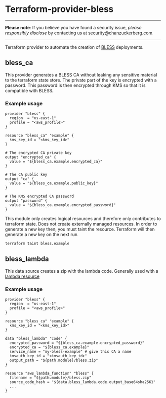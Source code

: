 # Terraform-provider-bless
----

**Please note**: If you believe you have found a security issue, _please responsibly disclose_ by contacting us at [security@chanzuckerberg.com](mailto:security@chanzuckerberg.com).

----

Terraform provider to automate the creation of [BLESS](https://github.com/Netflix/bless) deployments.


## bless_ca
This provider generates a BLESS CA without leaking any sensitive material to the terraform state store. The private part of the key is encrypted with a password. This password is then encrypted through KMS so that it is compatible with BLESS.

### Example usage

```hcl
provider "bless" {
  region  = "us-east-1"
  profile = "<aws_profile>"
}

resource "bless_ca" "example" {
  kms_key_id = "<kms_key_id>"
}

# The encrypted CA private key
output "encrypted_ca" {
  value = "${bless_ca.example.encrypted_ca}"
}

# The CA public key
output "ca" {
  value = "${bless_ca.example.public_key}"
}

# The KMS encrypted CA password
output "password" {
  value = "${bless_ca.example.encrypted_password}"
}

```
This module only creates logical resources and therefore only contributes to terraform state. Does not create externally managed resources. In order to generate a new key then, you must taint the resource. Terraform will then generate a new key on the next run.

```sh
terraform taint bless.example
```

## bless_lambda
This data source creates a zip with the lambda code. Generally used with a [lambda resource](https://www.terraform.io/docs/providers/aws/r/lambda_function.html)

### Example usage
```hcl
provider "bless" {
  region  = "us-east-1"
  profile = "<aws_profile>"
}

resource "bless_ca" "example" {
  kms_key_id = "<kms_key_id>"
}

data "bless_lambda" "code" {
  encrypted_password = "${bless_ca.example.encrypted_password}"
  encrypted_ca = "${bless_ca.example}"
  service_name = "my-bless-example" # give this CA a name
  kmsauth_key_id = "<kmsauth_key_id>"
  output_path = "${path.module}/bless.zip"
}

resource "aws_lambda_function" "bless" {
  filename = "${path.module}/bless.zip"
  source_code_hash = "${data.bless_lambda.code.output_base64sha256}"
  ...
}
```
